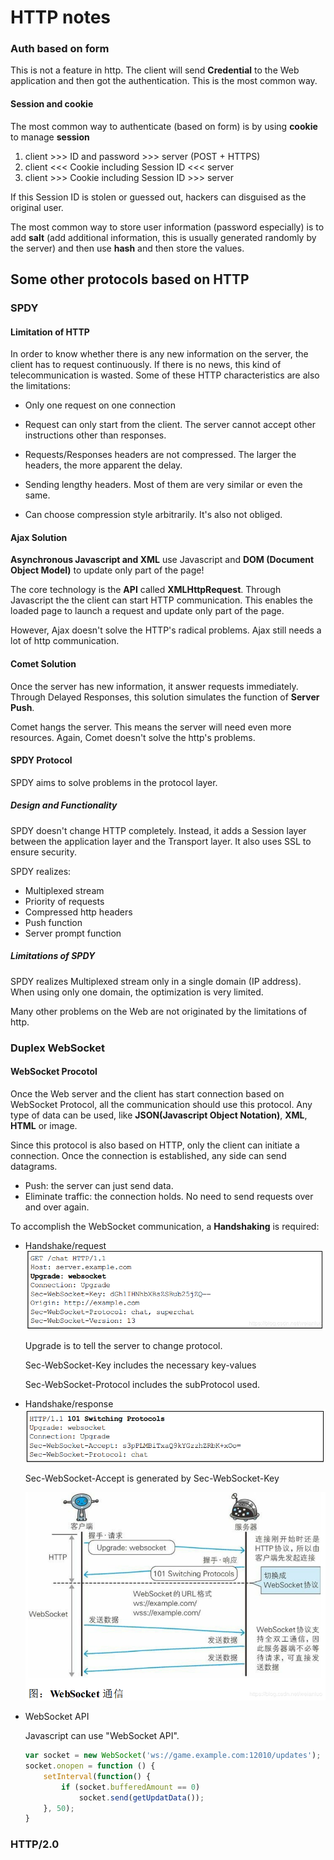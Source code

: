 

# HTTP notes

### Auth based on form

This is not a feature in http. The client will send **Credential** to the Web application and then got the authentication. This is the most common way.

#### Session and cookie

The most common way to authenticate (based on form) is by using **cookie** to manage **session**

1. client >>> ID and password >>> server (POST + HTTPS)
2. client <<< Cookie including Session ID <<< server
3. client >>> Cookie including Session ID >>> server

If this Session ID is stolen or guessed out, hackers can disguised as the original user.

The most common way to store user information (password especially) is to add **salt** (add additional information, this is usually generated randomly by the server) and then use **hash** and then store the values.



## Some other protocols based on HTTP

### SPDY

#### Limitation of HTTP

In order to know whether there is any new information on the server, the client has to request continuously. If there is no news, this kind of telecommunication is wasted. Some of these HTTP characteristics are also the limitations:

- Only one request on one connection 

- Request can only start from the client. The server cannot accept other instructions other than responses.
- Requests/Responses headers are not compressed. The larger the headers, the more apparent the delay.
- Sending lengthy headers. Most of them are very similar or even the same.
- Can choose compression style arbitrarily. It's also not obliged.

#### Ajax Solution

**Asynchronous Javascript and XML** use Javascript and **DOM (Document Object Model)** to update only part of the page!

The core technology is the **API** called **XMLHttpRequest**. Through Javascript the the client can start HTTP communication. This enables the loaded page to launch a request and update only part of the page.

However, Ajax doesn't solve the HTTP's radical problems. Ajax still needs a lot of http communication.

#### Comet Solution

Once the server has new information, it answer requests immediately. Through Delayed Responses, this solution simulates the function of **Server Push**.

Comet hangs the server. This means the server will need even more resources. Again, Comet doesn't solve the http's problems.

#### SPDY Protocol

SPDY aims to solve problems in the protocol layer.

##### Design and Functionality

SPDY doesn't change HTTP completely. Instead, it adds a Session layer between the application layer and the Transport layer. It also uses SSL to ensure security.

SPDY realizes:

- Multiplexed stream
- Priority of requests
- Compressed http headers
- Push function
- Server prompt function

##### Limitations of SPDY

SPDY realizes Multiplexed stream only in a single domain (IP address). When using only one domain, the optimization is very limited.

Many other problems on the Web are not originated by the limitations of http.



### Duplex WebSocket

#### WebSocket Procotol

Once the Web server and the client has start connection based on WebSocket Protocol, all  the communication should use this protocol. Any type of data can be used, like **JSON(Javascript Object Notation)**, **XML**, **HTML** or image.

Since this protocol is also based on HTTP, only the client can initiate a connection. Once the connection is established, any side can send datagrams.

- Push: the server can just send data.
- Eliminate traffic: the connection holds. No need to send requests over and over again.

To accomplish the WebSocket communication, a **Handshaking** is required:

- Handshake/request ![websocket](./pics/websocket.png)

  Upgrade is to tell the server to change protocol.

  Sec-WebSocket-Key includes the necessary key-values

  Sec-WebSocket-Protocol includes the subProtocol used.

- Handshake/response![websocket2](./pics/websocket2.png)

  Sec-WebSocket-Accept is generated by Sec-WebSocket-Key

  ![websocket3](./pics/websocket3.png)

- WebSocket API

  Javascript can use "WebSocket API".

  ```js
  var socket = new WebSocket('ws://game.example.com:12010/updates');
  socket.onopen = function () {
      setInterval(function() {
          if (socket.bufferedAmount == 0)
              socket.send(getUpdatData());
      }, 50);
  }
  ```

### HTTP/2.0

 